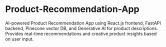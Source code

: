 # Product-Recommendation-App
AI-powered Product Recommendation App using React.js frontend, FastAPI backend, Pinecone vector DB, and Generative AI for product descriptions. Provides real-time recommendations and creative product insights based on user input.
